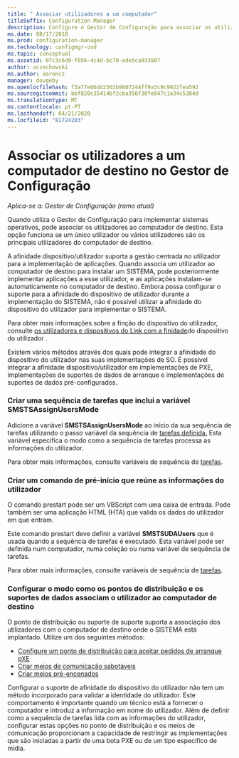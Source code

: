 ```yaml
---
title: " Associar utilizadores a um computador"
titleSuffix: Configuration Manager
description: Configure o Gestor de Configuração para associar os utilizadores aos computadores de destino ao implementar sistemas operativos.
ms.date: 08/17/2018
ms.prod: configuration-manager
ms.technology: configmgr-osd
ms.topic: conceptual
ms.assetid: 07c3c6d9-f056-4c4d-bc70-ede5ca933807
author: aczechowski
ms.author: aaroncz
manager: dougeby
ms.openlocfilehash: f3a77e06dd2502b9007244ff9a3c9c9922fea592
ms.sourcegitcommit: bbf820c35414bf2cba356f30fe047c1a34c5384d
ms.translationtype: MT
ms.contentlocale: pt-PT
ms.lasthandoff: 04/21/2020
ms.locfileid: "81724203"
---
```

# <a name="associate-users-with-a-destination-computer-in-configuration-manager"></a>Associar os utilizadores a um computador de destino no Gestor de Configuração

*Aplica-se a: Gestor de Configuração (ramo atual)*

Quando utiliza o Gestor de Configuração para implementar sistemas operativos, pode associar os utilizadores ao computador de destino. Esta opção funciona se um único utilizador ou vários utilizadores são os principais utilizadores do computador de destino.  

A afinidade dispositivo/utilizador suporta a gestão centrada no utilizador para a implementação de aplicações. Quando associa um utilizador ao computador de destino para instalar um SISTEMA, pode posteriormente implementar aplicações a esse utilizador, e as aplicações instalam-se automaticamente no computador de destino. Embora possa configurar o suporte para a afinidade do dispositivo de utilizador durante a implementação do SISTEMA, não é possível utilizar a afinidade do dispositivo do utilizador para implementar o SISTEMA.  

Para obter mais informações sobre a finção do dispositivo do utilizador, consulte [os utilizadores e dispositivos do Link com a finidade](../../apps/deploy-use/link-users-and-devices-with-user-device-affinity.md)do dispositivo do utilizador .  

Existem vários métodos através dos quais pode integrar a afinidade do dispositivo do utilizador nas suas implementações de SO. É possível integrar a afinidade dispositivo/utilizador em implementações de PXE, implementações de suportes de dados de arranque e implementações de suportes de dados pré-configurados.  


### <a name="create-a-task-sequence-that-includes-the-smstsassignusersmode-variable"></a>Criar uma sequência de tarefas que inclui a variável **SMSTSAssignUsersMode**

Adicione a variável **SMSTSAssignUsersMode** ao início da sua sequência de tarefas utilizando o passo variável da sequência de [tarefas definida.](../understand/task-sequence-steps.md#BKMK_SetTaskSequenceVariable) Esta variável especifica o modo como a sequência de tarefas processa as informações do utilizador.

Para obter mais informações, consulte variáveis de sequência de [tarefas](../understand/task-sequence-variables.md#SMSTSAssignUsersMode).


### <a name="create-a-prestart-command-that-gathers-the-user-information"></a>Criar um comando de pré-início que reúne as informações do utilizador

O comando prestart pode ser um VBScript com uma caixa de entrada. Pode também ser uma aplicação HTML (HTA) que valida os dados do utilizador em que entram. 

Este comando prestart deve definir a variável **SMSTSUDAUsers** que é usada quando a sequência de tarefas é executado. Esta variável pode ser definida num computador, numa coleção ou numa variável de sequência de tarefas.

Para obter mais informações, consulte variáveis de sequência de [tarefas](../understand/task-sequence-variables.md#SMSTSUDAUsers).


### <a name="configure-how-distribution-points-and-media-associate-the-user-with-the-destination-computer"></a>Configurar o modo como os pontos de distribuição e os suportes de dados associam o utilizador ao computador de destino

O ponto de distribuição ou suporte de suporte suporta a associação dos utilizadores com o computador de destino onde o SISTEMA está implantado. Utilize um dos seguintes métodos: 

- [Configure um ponto de distribuição para aceitar pedidos de arranque pXE](prepare-site-system-roles-for-operating-system-deployments.md#BKMK_PXEDistributionPoint)  
- [Criar meios de comunicação sabotáveis](../deploy-use/create-bootable-media.md)  
- [Criar meios pré-encenados](../deploy-use/create-prestaged-media.md)  


Configurar o suporte de afinidade do dispositivo do utilizador não tem um método incorporado para validar a identidade do utilizador. Este comportamento é importante quando um técnico está a fornecer o computador e introduz a informação em nome do utilizador. Além de definir como a sequência de tarefas lida com as informações do utilizador, configurar estas opções no ponto de distribuição e os meios de comunicação proporcionam a capacidade de restringir as implementações que são iniciadas a partir de uma bota PXE ou de um tipo específico de mídia.
